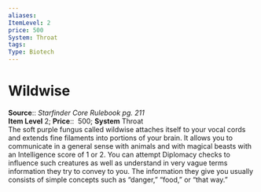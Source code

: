 ```yaml
---
aliases: 
ItemLevel: 2
price: 500
System: Throat
tags: 
Type: Biotech
---
```


# Wildwise

**Source**:: _Starfinder Core Rulebook pg. 211_  
**Item Level** 2;
**Price**::  500; **System** Throat  
The soft purple fungus called wildwise attaches itself to your vocal cords and extends fine filaments into portions of your brain. It allows you to communicate in a general sense with animals and with magical beasts with an Intelligence score of 1 or 2. You can attempt Diplomacy checks to influence such creatures as well as understand in very vague terms information they try to convey to you. The information they give you usually consists of simple concepts such as “danger,” “food,” or “that way.”
